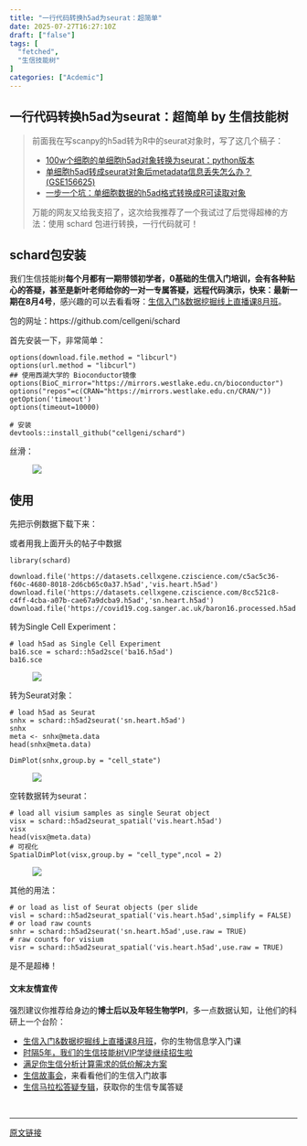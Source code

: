 ```yaml
---
title: "一行代码转换h5ad为seurat：超简单"
date: 2025-07-27T16:27:10Z
draft: ["false"]
tags: [
  "fetched",
  "生信技能树"
]
categories: ["Acdemic"]
---
```

一行代码转换h5ad为seurat：超简单 by 生信技能树
------
<div><section data-tool="mdnice编辑器" data-website="https://www.mdnice.com" data-pm-slice="0 0 []"><blockquote><p><span leaf="">前面我在写scanpy的h5ad转为R中的seurat对象时，写了这几个稿子：</span></p><ul><li><section><span leaf=""><a target="_blank" href="https://mp.weixin.qq.com/s?__biz=MzAxMDkxODM1Ng==&amp;mid=2247544455&amp;idx=1&amp;sn=b99733e323d0e090a711c863060c2fc6&amp;scene=21#wechat_redirect" textvalue="" linktype="text" data-linktype="2">100w个细胞的单细胞h5ad对象转换为seurat：python版本</a></span></section></li><li><section><span leaf=""><a target="_blank" href="https://mp.weixin.qq.com/s?__biz=MzAxMDkxODM1Ng==&amp;mid=2247539872&amp;idx=1&amp;sn=d94435d6e5e8700f1f2c5dd9e391f807&amp;scene=21#wechat_redirect" textvalue="" linktype="text" data-linktype="2">单细胞h5ad转成seurat对象后metadata信息丢失怎么办？(GSE156625)</a></span></section></li><li><section><span leaf=""><a target="_blank" href="https://mp.weixin.qq.com/s?__biz=MzAxMDkxODM1Ng==&amp;mid=2247538661&amp;idx=1&amp;sn=0498c055ece839ff0ceca55b47a942cb&amp;scene=21#wechat_redirect" textvalue="" linktype="text" data-linktype="2">一步一个坑：单细胞数据的h5ad格式转换成R可读取对象</a></span></section></li></ul><p><span leaf=""><span textstyle="">万能的网友又给我支招了，这次给我推荐了一个我试过了后觉得超棒的方法：</span>使用 schard 包进行转换，一行代码就可！</span></p></blockquote><h2 data-cacheurl="" data-remoteid="" data-tool="mdnice编辑器"><span><span leaf="">schard包安装</span></span></h2><p data-tool="mdnice编辑器"><span leaf="" data-pm-slice="0 0 []"><span textstyle="">我们生信技能树</span></span><strong><span leaf=""><span textstyle="">每个月都有一期带领初学者，0基础的生信入门培训，</span><span textstyle="">会有各种贴心的答疑，甚至是新叶老师给你的一对一专属答疑，远程代码演示</span><span textstyle="">，快来：最新一期在</span><span textstyle="">8月4号</span></span></strong><span leaf=""><span textstyle="">，感兴趣的可以去看看呀：</span><a target="_blank" href="https://mp.weixin.qq.com/s?__biz=MzAxMDkxODM1Ng==&amp;mid=2247544311&amp;idx=1&amp;sn=d41b5838e799f52280e78703135bb603&amp;scene=21#wechat_redirect" textvalue="生信入门&amp;数据挖掘线上直播课8月班" data-itemshowtype="0" linktype="text" data-linktype="2"><span textstyle="">生信入门&amp;数据挖掘线上直播课8月班</span></a><span textstyle="">。</span></span></p><p data-tool="mdnice编辑器"><span leaf="">包的网址：https://github.com/cellgeni/schard</span></p><p data-tool="mdnice编辑器"><span leaf="">首先安装一下，非常简单：</span></p><pre data-tool="mdnice编辑器"><code><span leaf="">options(download.file.method = </span><span><span leaf="">"libcurl"</span></span><span leaf="">)</span><span leaf=""><br></span><span leaf="">options(url.method = </span><span><span leaf="">"libcurl"</span></span><span leaf="">)</span><span leaf=""><br></span><span><span leaf="">## 使用西湖大学的 Bioconductor镜像</span></span><span leaf=""><br></span><span leaf="">options(BioC_mirror=</span><span><span leaf="">"https://mirrors.westlake.edu.cn/bioconductor"</span></span><span leaf="">)</span><span leaf=""><br></span><span leaf="">options(</span><span><span leaf="">"repos"</span></span><span leaf="">=c(CRAN=</span><span><span leaf="">"https://mirrors.westlake.edu.cn/CRAN/"</span></span><span leaf="">))</span><span leaf=""><br></span><span leaf="">getOption(</span><span><span leaf="">'timeout'</span></span><span leaf="">)</span><span leaf=""><br></span><span leaf="">options(timeout=10000)</span><span leaf=""><br></span><span leaf=""><br></span><span><span leaf=""># 安装</span></span><span leaf=""><br></span><span leaf="">devtools::install_github(</span><span><span leaf="">"cellgeni/schard"</span></span><span leaf="">)</span><span leaf=""><br></span></code></pre><p data-tool="mdnice编辑器"><span leaf="">丝滑：</span></p><figure data-tool="mdnice编辑器"><span leaf=""><img data-src="https://mmbiz.qpic.cn/mmbiz_png/cZNhZQ6j4wzBpBAgGn0k1AFuxibfUSFUtmMeIPVO2cSjYDbDQ1Jz8I8UjUUcklUbRNFKWf2qKqIiayrKv0x1NNeg/640?wx_fmt=png&amp;from=appmsg" data-ratio="0.43425925925925923" data-type="png" data-w="1080" data-imgfileid="100060890" src="https://mmbiz.qpic.cn/mmbiz_png/cZNhZQ6j4wzBpBAgGn0k1AFuxibfUSFUtmMeIPVO2cSjYDbDQ1Jz8I8UjUUcklUbRNFKWf2qKqIiayrKv0x1NNeg/640?wx_fmt=png&amp;from=appmsg"></span></figure><h2 data-cacheurl="" data-remoteid="" data-tool="mdnice编辑器"><span></span><span><span leaf="">使用</span></span></h2><p data-tool="mdnice编辑器"><span leaf="">先把示例数据下载下来：</span></p><p data-tool="mdnice编辑器"><span leaf="">或者用我上面开头的帖子中数据</span></p><pre data-tool="mdnice编辑器"><code><span leaf="">library(schard)</span><span leaf=""><br></span><span leaf=""><br></span><span leaf="">download.file(</span><span><span leaf="">'https://datasets.cellxgene.cziscience.com/c5ac5c36-f60c-4680-8018-2d6cb65c0a37.h5ad'</span></span><span leaf="">,</span><span><span leaf="">'vis.heart.h5ad'</span></span><span leaf="">)</span><span leaf=""><br></span><span leaf="">download.file(</span><span><span leaf="">'https://datasets.cellxgene.cziscience.com/8cc521c8-c4ff-4cba-a07b-cae67a9dcba9.h5ad'</span></span><span leaf="">,</span><span><span leaf="">'sn.heart.h5ad'</span></span><span leaf="">)</span><span leaf=""><br></span><span leaf="">download.file(</span><span><span leaf="">'https://covid19.cog.sanger.ac.uk/baron16.processed.h5ad'</span></span><span leaf="">,</span><span><span leaf="">'ba16.h5ad'</span></span><span leaf="">)</span><span leaf=""><br></span></code></pre><p data-tool="mdnice编辑器"><span leaf="">转为Single Cell Experiment：</span></p><pre data-tool="mdnice编辑器"><code><span><span leaf=""># load h5ad as Single Cell Experiment</span></span><span leaf=""><br></span><span leaf="">ba16.sce = schard::h5ad2sce(</span><span><span leaf="">'ba16.h5ad'</span></span><span leaf="">)</span><span leaf=""><br></span><span leaf="">ba16.sce</span><span leaf=""><br></span></code></pre><figure data-tool="mdnice编辑器"><span leaf=""><img data-src="https://mmbiz.qpic.cn/mmbiz_png/cZNhZQ6j4wzBpBAgGn0k1AFuxibfUSFUtbh1Ke2vmujggBXdxqQE9LKrUrvPMK4H19aMK3pkrDqDCNDdoVKYnzw/640?wx_fmt=png&amp;from=appmsg" data-ratio="0.26481481481481484" data-type="png" data-w="1080" data-imgfileid="100060888" src="https://mmbiz.qpic.cn/mmbiz_png/cZNhZQ6j4wzBpBAgGn0k1AFuxibfUSFUtbh1Ke2vmujggBXdxqQE9LKrUrvPMK4H19aMK3pkrDqDCNDdoVKYnzw/640?wx_fmt=png&amp;from=appmsg"></span></figure><p data-tool="mdnice编辑器"><span leaf="">转为Seurat对象：</span></p><pre data-tool="mdnice编辑器"><code><span><span leaf=""># load h5ad as Seurat</span></span><span leaf=""><br></span><span leaf="">snhx = schard::h5ad2seurat(</span><span><span leaf="">'sn.heart.h5ad'</span></span><span leaf="">)</span><span leaf=""><br></span><span leaf="">snhx</span><span leaf=""><br></span><span leaf="">meta &lt;- snhx@meta.data</span><span leaf=""><br></span><span leaf="">head(snhx@meta.data)</span><span leaf=""><br></span><span leaf=""><br></span><span leaf="">DimPlot(snhx,group.by = </span><span><span leaf="">"cell_state"</span></span><span leaf="">)</span><span leaf=""><br></span></code></pre><figure data-tool="mdnice编辑器"><span leaf=""><img data-src="https://mmbiz.qpic.cn/mmbiz_png/cZNhZQ6j4wzBpBAgGn0k1AFuxibfUSFUtibHKJfOhWlaqR2vymAp02QibibwzXmic5rT6HApFDmMiaE3XsY5xUhpMELg/640?wx_fmt=png&amp;from=appmsg" data-ratio="0.9438058748403576" data-type="png" data-w="783" data-imgfileid="100060889" src="https://mmbiz.qpic.cn/mmbiz_png/cZNhZQ6j4wzBpBAgGn0k1AFuxibfUSFUtibHKJfOhWlaqR2vymAp02QibibwzXmic5rT6HApFDmMiaE3XsY5xUhpMELg/640?wx_fmt=png&amp;from=appmsg"></span></figure><p data-tool="mdnice编辑器"><span leaf="">空转数据转为seurat：</span></p><pre data-tool="mdnice编辑器"><code><span><span leaf=""># load all visium samples as single Seurat object</span></span><span leaf=""><br></span><span leaf="">visx = schard::h5ad2seurat_spatial(</span><span><span leaf="">'vis.heart.h5ad'</span></span><span leaf="">)</span><span leaf=""><br></span><span leaf="">visx</span><span leaf=""><br></span><span leaf="">head(visx@meta.data)</span><span leaf=""><br></span><span><span leaf=""># 可视化</span></span><span leaf=""><br></span><span leaf="">SpatialDimPlot(visx,group.by = </span><span><span leaf="">"cell_type"</span></span><span leaf="">,ncol = 2)</span><span leaf=""><br></span></code></pre><figure data-tool="mdnice编辑器"><span leaf=""><img data-src="https://mmbiz.qpic.cn/mmbiz_jpg/cZNhZQ6j4wzBpBAgGn0k1AFuxibfUSFUtsFWib1Z4aobnnEbMuzOsATkUbegoMR7NNUVNaORVogSjV7OmKFib3fJA/640?wx_fmt=jpeg&amp;from=appmsg" data-ratio="0.48055555555555557" data-type="jpeg" data-w="1080" data-imgfileid="100060891" src="https://mmbiz.qpic.cn/mmbiz_jpg/cZNhZQ6j4wzBpBAgGn0k1AFuxibfUSFUtsFWib1Z4aobnnEbMuzOsATkUbegoMR7NNUVNaORVogSjV7OmKFib3fJA/640?wx_fmt=jpeg&amp;from=appmsg"></span></figure><p data-tool="mdnice编辑器"><span leaf="">其他的用法：</span></p><pre data-tool="mdnice编辑器"><code><span><span leaf=""># or load as list of Seurat objects (per slide</span></span><span leaf=""><br></span><span leaf="">visl = schard::h5ad2seurat_spatial(</span><span><span leaf="">'vis.heart.h5ad'</span></span><span leaf="">,simplify = FALSE)</span><span leaf=""><br></span><span><span leaf=""># or load raw counts</span></span><span leaf=""><br></span><span leaf="">snhr = schard::h5ad2seurat(</span><span><span leaf="">'sn.heart.h5ad'</span></span><span leaf="">,use.raw = TRUE)</span><span leaf=""><br></span><span><span leaf=""># raw counts for visium</span></span><span leaf=""><br></span><span leaf="">visr = schard::h5ad2seurat_spatial(</span><span><span leaf="">'vis.heart.h5ad'</span></span><span leaf="">,use.raw = TRUE)</span><span leaf=""><br></span></code></pre><p data-tool="mdnice编辑器"><span leaf="">是不是超棒！</span></p></section><section data-tool="mdnice编辑器" data-website="https://www.mdnice.com" data-pm-slice="0 0 []"><h4 data-tool="mdnice编辑器"><span leaf="">文末友情宣传</span></h4><p data-tool="mdnice编辑器"><span leaf="">强烈建议你推荐给身边的</span><strong><span leaf="">博士后以及年轻生物学PI</span></strong><span leaf="">，多一点数据认知，让他们的科研上一个台阶：</span></p><ul></ul></section><ul><li><section><span leaf=""><a target="_blank" href="https://mp.weixin.qq.com/s?__biz=MzAxMDkxODM1Ng==&amp;mid=2247544311&amp;idx=1&amp;sn=d41b5838e799f52280e78703135bb603&amp;scene=21#wechat_redirect" textvalue="生信入门&amp;数据挖掘线上直播课8月班" data-itemshowtype="0" linktype="text" data-linktype="2">生信入门&amp;数据挖掘线上直播课8月班</a><span textstyle="">，你的生物信息学入门课</span></span></section></li><li><section><span leaf=""><a target="_blank" href="https://mp.weixin.qq.com/s?__biz=MzAxMDkxODM1Ng==&amp;mid=2247525079&amp;idx=1&amp;sn=0b997af16a58195b4192691373048fd5&amp;scene=21#wechat_redirect" textvalue="时隔5年，我们的生信技能树VIP学徒继续招生啦" data-itemshowtype="0" linktype="text" data-linktype="2"><span textstyle="">时隔5年，我们的生信技能树VIP学徒继续招生啦</span></a></span></section></li><li><section><span leaf=""><a target="_blank" href="https://mp.weixin.qq.com/s?__biz=MzUzMTEwODk0Ng==&amp;mid=2247530048&amp;idx=1&amp;sn=28aa7bbd5e00521f79e074496a5f5d66&amp;scene=21#wechat_redirect" textvalue="满足你生信分析计算需求的低价解决方案" data-itemshowtype="0" linktype="text" data-linktype="2">满足你生信分析计算需求的低价解决方案</a></span></section></li><li><section><span leaf=""><a target="_blank" href="https://mp.weixin.qq.com/mp/appmsgalbum?__biz=MzAxMDkxODM1Ng==&amp;action=getalbum&amp;album_id=1679199708449144836&amp;scene=173&amp;subscene=207&amp;sessionid=1745492310&amp;enterid=1745492314&amp;from_msgid=2247541298&amp;from_itemidx=1&amp;count=3&amp;nolastread=1#wechat_redirect" textvalue="生信故事会" data-itemshowtype="0" linktype="text" data-linktype="2">生信故事会</a>，来看看他们的生信入门故事</span></section></li><li><section><span leaf=""><a target="_blank" href="https://mp.weixin.qq.com/mp/appmsgalbum?__biz=MzAxMDkxODM1Ng==&amp;action=getalbum&amp;album_id=3690970204957147140&amp;scene=173&amp;subscene=207&amp;sessionid=1745066271&amp;enterid=1745066274&amp;from_msgid=2247540702&amp;from_itemidx=1&amp;count=3&amp;nolastread=1#wechat_redirect" textvalue="生信马拉松答疑专辑" data-itemshowtype="0" linktype="text" data-linktype="2">生信马拉松答疑专辑</a>，获取你的生信专属答疑</span></section></li></ul><section><span leaf=""><br></span></section><p><mp-style-type data-value="3"></mp-style-type></p></div>  
<hr>
<a href="https://mp.weixin.qq.com/s/3zswmnJHLAcOcXSansd0-A",target="_blank" rel="noopener noreferrer">原文链接</a>

